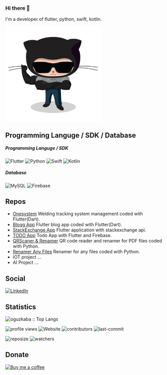 ### Hi there 👋
I'm a developer of flutter, python, swift, kotlin. 

<img src="steroidtocat.png" width = "300" height = "300" align = "center">



## Programming Languge / SDK / Database
##### Programming Languge / SDK
![Flutter](https://img.icons8.com/color/48/000000/flutter.png)
![Python](https://img.icons8.com/color/48/000000/python.png)
![Swift](https://img.icons8.com/fluent/48/000000/swift.png)
![Kotlin](https://img.icons8.com/color/48/000000/kotlin.png)      


##### Database
![MySQL](https://img.icons8.com/fluent/48/000000/mysql-logo.png) 
![Firebase](https://img.icons8.com/color/48/000000/firebase.png)

## Repos

- [Onesystem](https://github.com/oguzkaba/onesystem)   Welding tracking system management coded with Flutter(Dart).
- [Blogg App](https://github.com/oguzkaba/flutter_blog_app) Flutter blog app coded with Flutter(Dart).
- [StackExchange App](https://github.com/oguzkaba/flutter_app_with_stackexchange) Flutter application with stackexchange api.
- [TODO App](https://github.com/oguzkaba/flutter_firebase_crud) Todo App with Flutter and Firebase.
- [QRScaner & Renamer](https://github.com/oguzkaba/python_projects/tree/master/___QR_Scaner)   QR code reader and renamer for PDF files coded with Python.
- [Renamer Any Files](https://github.com/oguzkaba/python_projects/tree/master/___FilesRename)  	Renamer for any files coded with Python.
- IOT project ...
- AI Project ...

## Social
<a href="https://www.linkedin.com/in/oğuz-kaba/" target="_blank"><img alt="LinkedIn" src="https://img.shields.io/badge/oguzkaba-in-blue?style=flat&logo=linkedin"></a>

## Statistics

<p><img src="https://github-readme-stats.vercel.app/api?username=oguzkaba&show_icons=true&theme=dracula"alt="oguzkaba :: Top Langs" /></p>


![profile views](https://komarev.com/ghpvc/?username=oguzkaba&label=profile+views&style=plastic)
![Website](https://img.shields.io/website?down_color=red&down_message=down&up_color=green&up_message=up&url=https://oguzkaba.github.io)
![contributors](https://img.shields.io/github/all-contributors/all-contributors/all-contributors?logo=github)
![last-commit](https://img.shields.io/github/last-commit/oguzkaba/iot_flutter_project?logo=github)
<!--- ![state](https://img.shields.io/github/deployments/oguzkaba/onesystem/github-pages?logo=github) -->
![reposize](https://img.shields.io/github/repo-size/oguzkaba/iot_flutter_project?logo=github)
![watchers](https://img.shields.io/github/watchers/oguzkaba/iot_flutter_project?logo=github)
<!--- ![follwers](https://img.shields.io/github/followers/oguzkaba?logo=github)--->

## Donate

<a href="https://www.buymeacoffee.com/oguzkaba" target="_blank">
      <img width="10%" alt="Buy me a coffee" src="https://raw.githubusercontent.com/onimur/.github/master/.resources/support-buy-coffee.png"/>
  </a>
